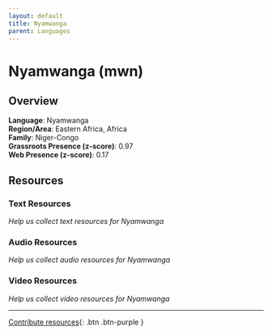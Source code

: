 ```yaml
---
layout: default
title: Nyamwanga
parent: Languages
---
```


# Nyamwanga (mwn)

## Overview

**Language**: Nyamwanga  
**Region/Area**: Eastern Africa, Africa  
**Family**: Niger-Congo  
**Grassroots Presence (z-score)**: 0.97  
**Web Presence (z-score)**: 0.17  

## Resources

### Text Resources
*Help us collect text resources for Nyamwanga*

### Audio Resources
*Help us collect audio resources for Nyamwanga*

### Video Resources
*Help us collect video resources for Nyamwanga*

---

[Contribute resources](https://forms.office.com/e/1SfLJx3u1r){: .btn .btn-purple }

